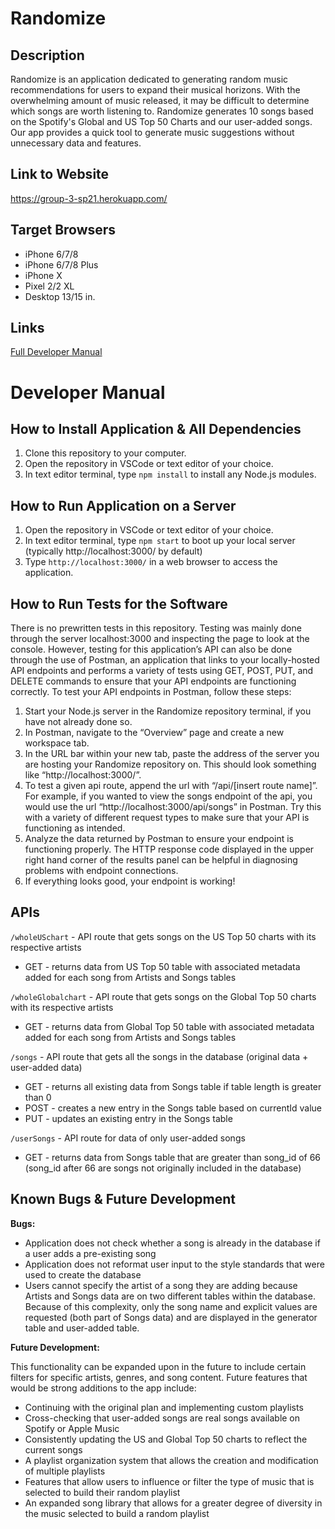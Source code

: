 # Randomize
## Description
Randomize is an application dedicated to generating random music recommendations for users to expand their musical horizons.
With the overwhelming amount of music released, it may be difficult to determine which songs are worth listening to. 
Randomize generates 10 songs based on the Spotify's Global and US Top 50 Charts and our user-added songs.
Our app provides a quick tool to generate music suggestions without unnecessary data and features.

## Link to Website
https://group-3-sp21.herokuapp.com/

## Target Browsers
* iPhone 6/7/8 
* iPhone 6/7/8 Plus
* iPhone X
* Pixel 2/2 XL
* Desktop 13/15 in.

## Links
[Full Developer Manual](https://docs.google.com/document/d/1E2TGSofRAwppjy0SLhJPloEAmobOCnSOql5vLYSbB9M/edit?usp=sharing)

# Developer Manual
## How to Install Application & All Dependencies
1. Clone this repository to your computer.
2. Open the repository in VSCode or text editor of your choice.
3. In text editor terminal, type `npm install` to install any Node.js modules.

## How to Run Application on a Server
1. Open the repository in VSCode or text editor of your choice.
2. In text editor terminal, type `npm start` to boot up your local server (typically http://localhost:3000/ by default)
3. Type `http://localhost:3000/` in a web browser to access the application.

## How to Run Tests for the Software
There is no prewritten tests in this repository. Testing was mainly done through the server localhost:3000 and inspecting the page to look at the console. However, testing for this application’s API can also be done through the use of Postman, an application that links to your locally-hosted API endpoints and performs a variety of tests using GET, POST, PUT, and DELETE commands to ensure that your API endpoints are functioning correctly. To test your API endpoints in Postman, follow these steps:
1. Start your Node.js server in the Randomize repository terminal, if you have not already done so.
2. In Postman, navigate to the “Overview” page and create a new workspace tab.
3. In the URL bar within your new tab, paste the address of the server you are hosting your Randomize repository on. This should look something like “http://localhost:3000/”.
4. To test a given api route, append the url with “/api/[insert route name]”. For example, if you wanted to view the songs endpoint of the api, you would use the url “http://localhost:3000/api/songs” in Postman. Try this with a variety of different request types to make sure that your API is functioning as intended.
5. Analyze the data returned by Postman to ensure your endpoint is functioning properly. The HTTP response code displayed in the upper right hand corner of the results panel can be helpful in diagnosing problems with endpoint connections.
6. If everything looks good, your endpoint is working!

## APIs
`/wholeUSchart` - API route that gets songs on the US Top 50 charts with its respective artists
* GET - returns data from US Top 50 table with associated metadata added for each song from Artists and Songs tables

`/wholeGlobalchart` - API route that gets songs on the Global Top 50 charts with its respective artists
* GET - returns data from Global Top 50 table with associated metadata added for each song from Artists and Songs tables

`/songs` - API route that gets all the songs in the database (original data + user-added data)
* GET - returns all existing data from Songs table if table length is greater than 0
* POST - creates a new entry in the Songs table based on currentId value
* PUT - updates an existing entry in the Songs table

`/userSongs` - API route for data of only user-added songs
* GET - returns data from Songs table that are greater than song_id of 66 (song_id after 66 are songs not originally included in the database)

## Known Bugs & Future Development
**Bugs:**
* Application does not check whether a song is already in the database if a user adds a pre-existing song
* Application does not reformat user input to the style standards that were used to create the database
* Users cannot specify the artist of a song they are adding because Artists and Songs data are on two different tables within the database. Because of this complexity, only the song name and explicit values are requested (both part of Songs data) and are displayed in the generator table and user-added table.

**Future Development:**

This functionality can be expanded upon in the future to include certain filters for specific artists, genres, and song content. Future features that would be strong additions to the app include:
* Continuing with the original plan and implementing custom playlists
* Cross-checking that user-added songs are real songs available on Spotify or Apple Music
* Consistently updating the US and Global Top 50 charts to reflect the current songs
* A playlist organization system that allows the creation and modification of multiple playlists
* Features that allow users to influence or filter the type of music that is selected to build their random playlist
* An expanded song library that allows for a greater degree of diversity in the music selected to build a random playlist